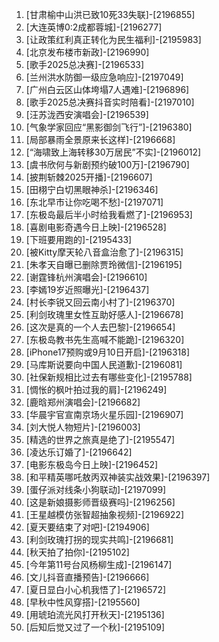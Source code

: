 
1. [甘肃榆中山洪已致10死33失联]-[2196855]
1. [大连英博0:2成都蓉城]-[2196277]
1. [让政策红利真正转化为民生福利]-[2195983]
1. [北京发布楼市新政]-[2196990]
1. [歌手2025总决赛]-[2196533]
1. [兰州洪水防御一级应急响应]-[2197049]
1. [广州白云区山体垮塌7人遇难]-[2196896]
1. [歌手2025总决赛抖音实时陪看]-[2197010]
1. [汪苏泷西安演唱会]-[2196539]
1. [气象学家回应“黑影御剑飞行”]-[2196380]
1. [局部暴雨全景原来长这样]-[2196668]
1. [“海啸致上海转移30万居民”不实]-[2196012]
1. [虞书欣何与新剧预约破100万]-[2196790]
1. [披荆斩棘2025开播]-[2196607]
1. [田栩宁白切黑眼神杀]-[2196346]
1. [东北早市让你吃喝不愁]-[2197071]
1. [东极岛最后半小时给我看燃了]-[2196953]
1. [喜剧电影奇遇今日上映]-[2196528]
1. [下班要用跑的]-[2195433]
1. [被Kitty摩天轮八音盒治愈了]-[2196315]
1. [朱孝天自曝已删除贾玲微信]-[2196195]
1. [谢霆锋杭州演唱会]-[2196610]
1. [李嫣19岁近照曝光]-[2196437]
1. [村长李锐又回云南小村了]-[2196370]
1. [利剑玫瑰里女性互助好感人]-[2196678]
1. [这次是真的一个人去巴黎]-[2196654]
1. [东极岛教书先生高喊不能跪]-[2196320]
1. [iPhone17预购或9月10日开启]-[2196318]
1. [马库斯说要向中国人民道歉]-[2196081]
1. [社保新规相比过去有哪些变化]-[2195788]
1. [惆怅的枫叶拍过我的肩]-[2196249]
1. [鹿晗郑州演唱会]-[2196682]
1. [华晨宇官宣南京场火星乐园]-[2196907]
1. [刘大悦人物短片]-[2196003]
1. [精选的世界之旅真是绝了]-[2195547]
1. [凌达乐订婚了]-[2196642]
1. [电影东极岛今日上映]-[2196452]
1. [和平精英哪吒敖丙双神装实战效果]-[2196397]
1. [蛋仔派对线条小狗联动]-[2197099]
1. [这是新娘摄影师晋级赛吗]-[2196256]
1. [王星越模仿张智超抽象视频]-[2196922]
1. [夏天要结束了对吧]-[2194906]
1. [利剑玫瑰打拐的现实共鸣]-[2196681]
1. [秋天拍了拍你]-[2195102]
1. [今年第11号台风杨柳生成]-[2196147]
1. [文儿抖音直播预告]-[2196666]
1. [夏日显白小心机我悟了]-[2196572]
1. [早秋中性风穿搭]-[2195560]
1. [用琥珀流光风打开秋天]-[2195136]
1. [后知后觉又过了一个秋]-[2195109]